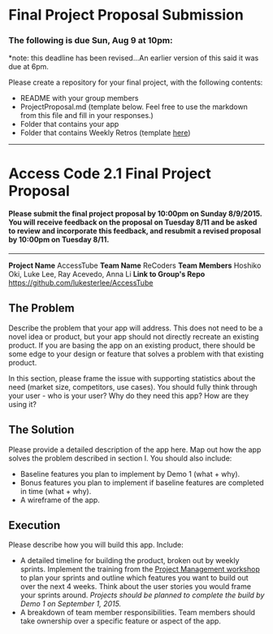 # Final Project Proposal Submission  

### The following is due Sun, Aug 9 at 10pm:  
*note: this deadline has been revised...An earlier version of this said it was due at 6pm.
  
Please create a repository for your final project, with the following contents:  
  *  README with your group members  
  *  ProjectProposal.md (template below. Feel free to use the markdown from this file and fill in your responses.) 
  *  Folder that contains your app  
  *  Folder that contains Weekly Retros (template [here](WeeklyRetroTemplate.md))  


---

# Access Code 2.1 Final Project Proposal

#### Please submit the final project proposal by 10:00pm on Sunday 8/9/2015. You will receive feedback on the proposal on Tuesday 8/11 and be asked to review and incorporate this feedback, and resubmit a revised proposal by 10:00pm on Tuesday 8/11.
---
**Project Name**  AccessTube
**Team Name**  ReCoders
**Team Members**  Hoshiko Oki, Luke Lee, Ray Acevedo, Anna Li
**Link to Group's Repo** https://github.com/lukesterlee/AccessTube

## The Problem 
Describe the problem that your app will address. This does not need to be a novel idea or product, but your app should not directly recreate an existing product. If you are basing the app on an existing product, there should be some edge to your design or feature that solves a problem with that existing product. 



In this section, please frame the issue with supporting statistics about the need (market size, competitors, use cases). You should fully think through your user - who is your user? Why do they need this app? How are they using it?   

## The Solution 
Please provide a detailed description of the app here. Map out how the app solves the problem described in section I. You should also include:
  *  Baseline features you plan to implement by Demo 1 (what + why).
  *  Bonus features you plan to implement if baseline features are completed in time (what + why).
  *  A wireframe of the app. 

## Execution
Please describe how you will build this app. Include: 
  *  A detailed timeline for building the product, broken out by weekly sprints. Implement the training from the [Project Management workshop](https://github.com/accesscode-2-1/unit-3/blob/master/lessons/16_ProjectManagement.md) to plan your sprints and outline which features you want to build out over the next 4 weeks. Think about the user stories you would frame your sprints around. *Projects should be planned to complete the build by Demo 1 on September 1, 2015.*  
  *  A breakdown of team member responsibilities. Team members should take ownership over a specific feature or aspect of the app.   



